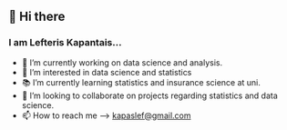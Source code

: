 ## 👋 Hi there 

### I am Lefteris Kapantais...

- 🔭 I’m currently working on data science and analysis.
- 👀 I’m interested in data science and statistics
- :books:	 I’m currently learning statistics and insurance science at uni.
- 👯 I’m looking to collaborate on projects regarding statistics and data science.
- 📫 How to reach me --> kapaslef@gmail.com
